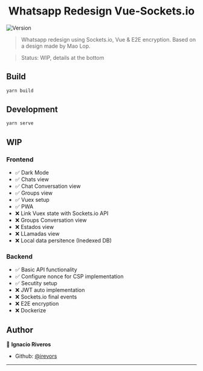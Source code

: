<h1 align="center">Whatsapp Redesign Vue-Sockets.io</h1>
<p>
  <img alt="Version" src="https://img.shields.io/badge/version-0.1-blue.svg?cacheSeconds=2592000" />
</p>

> Whatsapp redesign using Sockets.io, Vue & E2E encryption. Based on a design made by Mao Lop. 

> Status: WIP, details at the bottom

## Build

```sh
yarn build
```

## Development 

```sh
yarn serve
```

## WIP

### Frontend
<ul>
<li> ✅ Dark Mode </li>
<li> ✅ Chats view </li> 
<li> ✅ Chat Conversation view </li> 
<li> ✅ Groups view </li> 
<li> ✅ Vuex setup </li> 
<li> ✅ PWA </li> 
<li> ❌ Link Vuex state with Sockets.io API </li> 
<li> ❌ Groups Conversation view </li> 
<li> ❌ Estados view </li> 
<li> ❌ LLamadas view </li> 
<li> ❌ Local data persitence (Inedexed DB) </li> 
</ul>

### Backend
<ul>
<li> ✅ Basic API functionality </li>
<li> ✅ Configure nonce for CSP implementation </li> 
<li> ✅ Secutity setup </li> 
<li> ❌ JWT auto implementation </li> 
<li> ❌ Sockets.io final events </li> 
<li> ❌ E2E encryption </li> 
<li> ❌ Dockerize </li> 
</ul>


## Author

👤 **Ignacio Riveros**

* Github: [@irevors](https://github.com/irevors)


***
